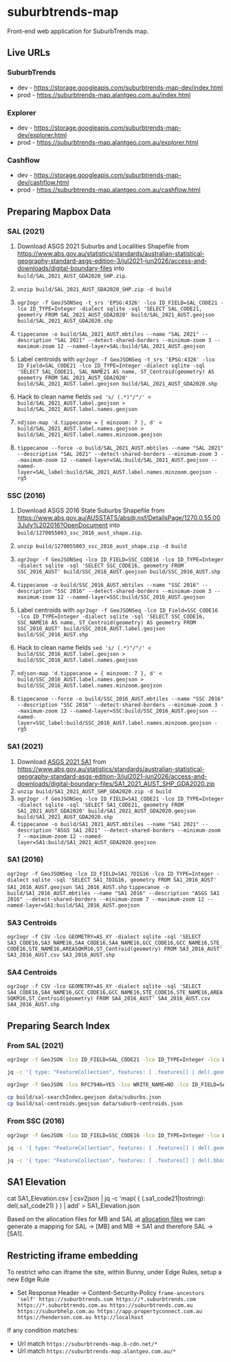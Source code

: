 # suburbtrends-map

Front-end web application for SuburbTrends map.

## Live URLs
### SuburbTrends

* dev - https://storage.googleapis.com/suburbtrends-map-dev/index.html
* prod - https://suburbtrends-map.alantgeo.com.au/index.html

### Explorer

* dev - https://storage.googleapis.com/suburbtrends-map-dev/explorer.html
* prod - https://suburbtrends-map.alantgeo.com.au/explorer.html

### Cashflow

* dev - https://storage.googleapis.com/suburbtrends-map-dev/cashflow.html
* prod - https://suburbtrends-map.alantgeo.com.au/cashflow.html

## Preparing Mapbox Data

### SAL (2021)

1. Download ASGS 2021 Suburbs and Localities Shapefile from https://www.abs.gov.au/statistics/standards/australian-statistical-geography-standard-asgs-edition-3/jul2021-jun2026/access-and-downloads/digital-boundary-files into `build/SAL_2021_AUST_GDA2020_SHP.zip`.
2. `unzip build/SAL_2021_AUST_GDA2020_SHP.zip -d build`
3. `ogr2ogr -f GeoJSONSeq -t_srs 'EPSG:4326' -lco ID_FIELD=SAL_CODE21 -lco ID_TYPE=Integer -dialect sqlite -sql 'SELECT SAL_CODE21, geometry FROM SAL_2021_AUST_GDA2020' build/SAL_2021_AUST.geojson build/SAL_2021_AUST_GDA2020.shp`
4. `tippecanoe -o build/SAL_2021_AUST.mbtiles --name "SAL 2021" --description "SAL 2021" --detect-shared-borders --minimum-zoom 3 --maximum-zoom 12 --named-layer=SAL:build/SAL_2021_AUST.geojson`

5. Label centroids with `ogr2ogr -f GeoJSONSeq -t_srs 'EPSG:4326' -lco ID_Field=SAL_CODE21 -lco ID_TYPE=Integer -dialect sqlite -sql 'SELECT SAL_CODE21, SAL_NAME21 AS name, ST_Centroid(geometry) AS geometry FROM SAL_2021_AUST_GDA2020' build/SAL_2021_AUST.label.geojson build/SAL_2021_AUST_GDA2020.shp`
6. Hack to clean name fields `sed 's/ (.*)"/"/' < build/SAL_2021_AUST.label.geojson > build/SAL_2021_AUST.label.names.geojson`
7. `ndjson-map 'd.tippecanoe = { minzoom: 7 }, d' < build/SAL_2021_AUST.label.names.geojson > build/SAL_2021_AUST.label.names.minzoom.geojson`
8. `tippecanoe --force -o build/SAL_2021_AUST.mbtiles --name "SAL 2021" --description "SAL 2021" --detect-shared-borders --minimum-zoom 3 --maximum-zoom 12 --named-layer=SAL:build/SAL_2021_AUST.geojson --named-layer=SAL_label:build/SAL_2021_AUST.label.names.minzoom.geojson -rg5`

### SSC (2016)

1. Download ASGS 2016 State Suburbs Shapefile from https://www.abs.gov.au/AUSSTATS/abs@.nsf/DetailsPage/1270.0.55.003July%202016?OpenDocument into `build/1270055003_ssc_2016_aust_shape.zip`.
2. `unzip build/1270055003_ssc_2016_aust_shape.zip -d build`
3. `ogr2ogr -f GeoJSONSeq -lco ID_FIELD=SSC_CODE16 -lco ID_TYPE=Integer -dialect sqlite -sql 'SELECT SSC_CODE16, geometry FROM SSC_2016_AUST' build/SSC_2016_AUST.geojson build/SSC_2016_AUST.shp`
4. `tippecanoe -o build/SSC_2016_AUST.mbtiles --name "SSC 2016" --description "SSC 2016" --detect-shared-borders --minimum-zoom 3 --maximum-zoom 12 --named-layer=SSC:build/SSC_2016_AUST.geojson`

5. Label centroids with `ogr2ogr -f GeoJSONSeq -lco ID_Field=SSC_CODE16 -lco ID_TYPE=Integer -dialect sqlite -sql 'SELECT SSC_CODE16, SSC_NAME16 AS name, ST_Centroid(geometry) AS geometry FROM SSC_2016_AUST' build/SSC_2016_AUST.label.geojson build/SSC_2016_AUST.shp`
6. Hack to clean name fields `sed 's/ (.*)"/"/' < build/SSC_2016_AUST.label.geojson > build/SSC_2016_AUST.label.names.geojson`
7. `ndjson-map 'd.tippecanoe = { minzoom: 7 }, d' < build/SSC_2016_AUST.label.names.geojson > build/SSC_2016_AUST.label.names.minzoom.geojson`
8. `tippecanoe --force -o build/SSC_2016_AUST.mbtiles --name "SSC 2016" --description "SSC 2016" --detect-shared-borders --minimum-zoom 3 --maximum-zoom 12 --named-layer=SSC:build/SSC_2016_AUST.geojson --named-layer=SSC_label:build/SSC_2016_AUST.label.names.minzoom.geojson -rg5`

### SA1 (2021)
1. Download [ASGS 2021 SA1](https://www.abs.gov.au/statistics/standards/australian-statistical-geography-standard-asgs-edition-3/jul2021-jun2026/access-and-downloads/digital-boundary-files) from 
https://www.abs.gov.au/statistics/standards/australian-statistical-geography-standard-asgs-edition-3/jul2021-jun2026/access-and-downloads/digital-boundary-files/SA1_2021_AUST_SHP_GDA2020.zip
2. `unzip build/SA1_2021_AUST_SHP_GDA2020.zip -d build`
3. `ogr2ogr -f GeoJSONSeq -lco ID_FIELD=SA1_CODE21 -lco ID_TYPE=Integer -dialect sqlite -sql 'SELECT SA1_CODE21, geometry FROM SA1_2021_AUST_GDA2020' build/SA1_2021_AUST_GDA2020.geojson build/SA1_2021_AUST_GDA2020.shp`
4. `tippecanoe -o build/SA1_2021_AUST.mbtiles --name "SA1 2021" --description "ASGS SA1 2021" --detect-shared-borders --minimum-zoom 7 --maximum-zoom 12 --named-layer=SA1:build/SA1_2021_AUST_GDA2020.geojson`

### SA1 (2016)
`ogr2ogr -f GeoJSONSeq -lco ID_FIELD=SA1_7DIG16 -lco ID_TYPE=Integer -dialect sqlite -sql 'SELECT SA1_7DIG16, geometry FROM SA1_2016_AUST' SA1_2016_AUST.geojson SA1_2016_AUST.shp`
`tippecanoe -o build/SA1_2016_AUST.mbtiles --name "SA1 2016" --description "ASGS SA1 2016" --detect-shared-borders --minimum-zoom 7 --maximum-zoom 12 --named-layer=SA1:build/SA1_2016_AUST.geojson`

### SA3 Centroids
`ogr2ogr -f CSV -lco GEOMETRY=AS_XY -dialect sqlite -sql 'SELECT SA3_CODE16,SA3_NAME16,SA4_CODE16,SA4_NAME16,GCC_CODE16,GCC_NAME16,STE_CODE16,STE_NAME16,AREASQKM16,ST_Centroid(geometry) FROM SA3_2016_AUST' SA3_2016_AUST.csv SA3_2016_AUST.shp`

### SA4 Centroids
`ogr2ogr -f CSV -lco GEOMETRY=AS_XY -dialect sqlite -sql 'SELECT SA4_CODE16,SA4_NAME16,GCC_CODE16,GCC_NAME16,STE_CODE16,STE_NAME16,AREASQKM16,ST_Centroid(geometry) FROM SA4_2016_AUST' SA4_2016_AUST.csv SA4_2016_AUST.shp`

## Preparing Search Index

### From SAL (2021)
```sh
ogr2ogr -f GeoJSON -lco ID_FIELD=SAL_CODE21 -lco ID_TYPE=Integer -lco WRITE_BBOX=YES -lco COORDINATE_PRECISION=3 -dialect sqlite -sql 'SELECT SAL_CODE21, SAL_NAME21 AS name, STE_CODE21 AS state, geometry FROM SAL_2021_AUST_GDA2020 WHERE geometry IS NOT NULL' build/sal-searchIndex.geometries.geojson build/SAL_2021_AUST_GDA2020.shp

jq -c '{ type: "FeatureCollection", features: [ .features[] | del(.geometry) ] }' < build/sal-searchIndex.geometries.geojson > build/sal-searchIndex.geojson

ogr2ogr -f GeoJSON -lco RFC7946=YES -lco WRITE_NAME=NO -lco ID_FIELD=SAL_CODE21 -lco ID_TYPE=Integer -lco COORDINATE_PRECISION=3 -dialect sqlite -sql 'SELECT SAL_CODE21, Centroid(geometry) AS geometry FROM SAL_2021_AUST_GDA2020 WHERE geometry IS NOT NULL' build/sal-centroids.geojson build/SAL_2021_AUST_GDA2020.shp

cp build/sal-searchIndex.geojson data/suburbs.json
cp build/sal-centroids.geojson data/suburb-centroids.json
```

### From SSC (2016)
```sh
ogr2ogr -f GeoJSON -lco ID_FIELD=SSC_CODE16 -lco ID_TYPE=Integer -lco WRITE_BBOX=YES -lco COORDINATE_PRECISION=3 -dialect sqlite -sql 'SELECT SSC_CODE16, SSC_NAME16 AS name, STE_CODE16 AS state, Centroid(geometry) AS geometry FROM SSC_2016_AUST WHERE geometry IS NOT NULL' build/ssc-searchIndex.geometries.geojson build/SSC_2016_AUST.shp

jq -c '{ type: "FeatureCollection", features: [ .features[] | del(.geometry) ] }' < build/ssc-searchIndex.geometries.geojson > build/ssc-searchIndex.geojson

jq -c '{ type: "FeatureCollection", features: [ .features[] | del(.bbox) | .properties = {} ] }' < build/ssc-searchIndex.geometries.geojson > build/ssc-centroids.geojson
```

## SA1 Elevation

cat SA1_Elevation.csv | csv2json | jq -c 'map( { (.sa1_code21|tostring): del(.sa1_code21) } ) | add' > SA1_Elevation.json

Based on the allocation files for MB and SAL at [allocation files](https://www.abs.gov.au/statistics/standards/australian-statistical-geography-standard-asgs-edition-3/jul2021-jun2026/access-and-downloads/allocation-files) we can generate a mapping for SAL -> [MB] and MB -> SA1 and therefore SAL -> [SA1].

## Restricting iframe embedding

To restrict who can iframe the site, within Bunny, under Edge Rules, setup a new Edge Rule

* Set Response Header -> Content-Security-Policy `frame-ancestors 'self' https://suburbtrends.com https://*.suburbtrends.com https://*.suburbtrends.com.au https://suburbtrends.com.au https://suburbhelp.com.au https://app.propertyconnect.com.au https://henderson.com.au http://localhost`

If any condition matches:

* Url match `https://suburbtrends-map.b-cdn.net/*`
* Url match `https://suburbtrends-map.alantgeo.com.au/*`
